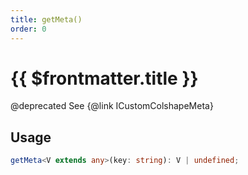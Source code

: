 ```yaml
---
title: getMeta()
order: 0
---
```


# {{ $frontmatter.title }}

@deprecated See {@link ICustomColshapeMeta} 

## Usage

```ts
getMeta<V extends any>(key: string): V | undefined;
```
